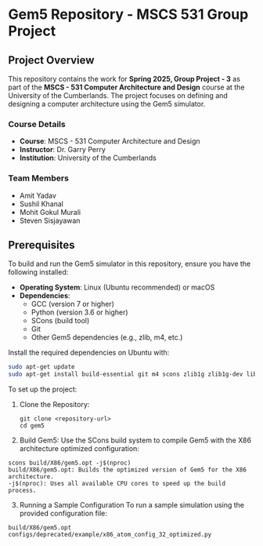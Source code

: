 # Gem5 Repository - MSCS 531 Group Project

## Project Overview
This repository contains the work for **Spring 2025, Group Project - 3** as part of the **MSCS - 531 Computer Architecture and Design** course at the University of the Cumberlands. The project focuses on defining and designing a computer architecture using the Gem5 simulator.

### Course Details
- **Course**: MSCS - 531 Computer Architecture and Design
- **Instructor**: Dr. Garry Perry  
- **Institution**: University of the Cumberlands  

### Team Members
- Amit Yadav  
- Sushil Khanal  
- Mohit Gokul Murali  
- Steven Sisjayawan  

## Prerequisites
To build and run the Gem5 simulator in this repository, ensure you have the following installed:
- **Operating System**: Linux (Ubuntu recommended) or macOS
- **Dependencies**:
  - GCC (version 7 or higher)
  - Python (version 3.6 or higher)
  - SCons (build tool)
  - Git
  - Other Gem5 dependencies (e.g., zlib, m4, etc.)

Install the required dependencies on Ubuntu with:
```bash
sudo apt-get update
sudo apt-get install build-essential git m4 scons zlib1g zlib1g-dev libprotobuf-dev protobuf-compiler libprotoc-dev libgoogle-perftools-dev python3-dev python3-six python-is-python3
```
To set up the project:

1. Clone the Repository:
     ```
     git clone <repository-url>
     cd gem5
     ```
2. Build Gem5:
Use the SCons build system to compile Gem5 with the X86 architecture optimized configuration:
  ```
  scons build/X86/gem5.opt -j$(nproc)
  build/X86/gem5.opt: Builds the optimized version of Gem5 for the X86 architecture.
-j$(nproc): Uses all available CPU cores to speed up the build process.
```
3. Running a Sample Configuration
To run a sample simulation using the provided configuration file:

  ```
  build/X86/gem5.opt configs/deprecated/example/x86_atom_config_32_optimized.py
  ```
